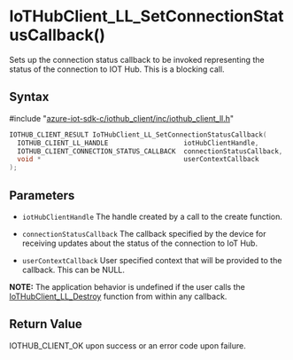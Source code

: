 # IoTHubClient_LL_SetConnectionStatusCallback()

Sets up the connection status callback to be invoked representing the status of the connection to IOT Hub. This is a blocking call.

## Syntax

\#include "[azure-iot-sdk-c/iothub_client/inc/iothub_client_ll.h](../iot-c-ref-iothub-client-ll-h.md)"  
```C
IOTHUB_CLIENT_RESULT IoTHubClient_LL_SetConnectionStatusCallback(
  IOTHUB_CLIENT_LL_HANDLE                   iotHubClientHandle,
  IOTHUB_CLIENT_CONNECTION_STATUS_CALLBACK  connectionStatusCallback,
  void *                                    userContextCallback
);
```

## Parameters
* `iotHubClientHandle` The handle created by a call to the create function. 

* `connectionStatusCallback` The callback specified by the device for receiving updates about the status of the connection to IoT Hub. 

* `userContextCallback` User specified context that will be provided to the callback. This can be NULL.

**NOTE:** The application behavior is undefined if the user calls the [IoTHubClient_LL_Destroy](#undefined) function from within any callback.

## Return Value
IOTHUB_CLIENT_OK upon success or an error code upon failure.

